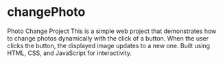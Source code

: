 # changePhoto
Photo Change Project  This is a simple web project that demonstrates how to change photos dynamically with the click of a button.  When the user clicks the button, the displayed image updates to a new one.  Built using HTML, CSS, and JavaScript for interactivity. 
